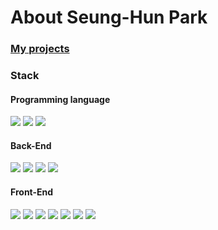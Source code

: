 # About Seung-Hun Park

### [My projects](https://github.com/Park-Seung-Hun/Web)

### Stack
#### Programming language
<img src="https://img.shields.io/badge/C++-00599C?style=flat-square&logo=C%2B%2B&logoColor=white"/>  <img src="https://img.shields.io/badge/JavaScript-F7DF1E?style=flat-square&logo=JavaScript&logoColor=black"/>  <img src="https://img.shields.io/badge/Python-3776AB?style=flat-square&logo=Python&logoColor=white"/>


#### Back-End 
<img src="https://img.shields.io/badge/Node.js-339933?style=flat-square&logo=Node.js&logoColor=white"/>  <img src="https://img.shields.io/badge/Express-000000?style=flat-square&logo=Express&logoColor=white"/>  <img src="https://img.shields.io/badge/Passport-34E27A?style=flat-square&logo=Passport&logoColor=white"/>  <img src="https://img.shields.io/badge/MongoDB-47A248?style=flat-square&logo=MongoDB&logoColor=white"/>

#### Front-End 
<img src="https://img.shields.io/badge/HTML5-E34F26?style=flat-square&logo=HTML5&logoColor=white"/>  <img src="https://img.shields.io/badge/CSS3-1572B6?style=flat-square&logo=CSS3&logoColor=white"/>  <img src="https://img.shields.io/badge/JavaScript-F7DF1E?style=flat-square&logo=JavaScript&logoColor=black"/>  <img src="https://img.shields.io/badge/Pug-A86454?style=flat-square&logo=Pug&logoColor=white"/>  <img src="https://img.shields.io/badge/Babel-F9DC3E?style=flat-square&logo=Babel&logoColor=black"/>  <img src="https://img.shields.io/badge/Sass-CC6699?style=flat-square&logo=Sass&logoColor=white"/>  <img src="https://img.shields.io/badge/Webpack-8DD6F9?style=flat-square&logo=Webpack&logoColor=black"/>
<!--
**Park-Seung-Hun/Park-Seung-Hun** is a ✨ _special_ ✨ repository because its `README.md` (this file) appears on your GitHub profile.

Here are some ideas to get you started:

- 🔭 I’m currently working on ...
- 🌱 I’m currently learning ...
- 👯 I’m looking to collaborate on ...
- 🤔 I’m looking for help with ...
- 💬 Ask me about ...
- 📫 How to reach me: ...
- 😄 Pronouns: ...
- ⚡ Fun fact: ...
-->
